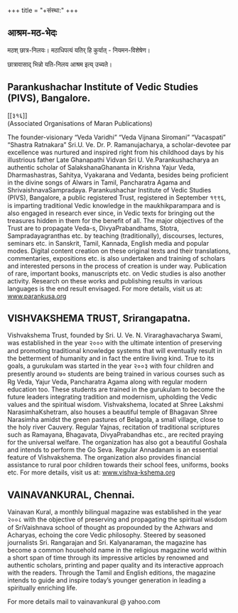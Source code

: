 +++
title = "+संस्था:"
+++


## आश्रम-मठ-भेदः
मठश् छात्र-निलयः। मठाधिपत्यं यतिर् हि कुर्यात् - नियमन-विशेषेण।  

छात्रावासाद् भिन्नो यति-निलय आश्रम इत्य् उच्यते। 

## Parankushachar Institute of Vedic Studies (PIVS), Bangalore. 
[[३१६]]  
(Associated Organisations of Maran Publications)


The founder-visionary “Veda Varidhi” “Veda Vijnana Siromani” “Vacaspati” “Shastra Ratnakara” Sri.U. Ve. Dr. P. Ramanujacharya, a scholar-devotee par excellence was nurtured and inspired right from his childhood days by his illustrious father Late Ghanapathi Vidvan Sri U. Ve.Parankushacharya an authentic scholar of SalakshanaGhananta in Krishna Yajur Veda, Dharmashastras, Sahitya, Vyakarana and Vedanta, besides being proficient in the divine songs of Alwars in Tamil, Pancharatra Agama and ShrivaishnavaSampradaya. Parankushachar Institute of Vedic Studies (PIVS), Bangalore, a public registered Trust, registered in September १९९६, is imparting traditional Vedic knowledge in the maukhikparampara and is also engaged in research ever since, in Vedic texts for bringing out the treasures hidden in them for the benefit of all. The major objectives of the Trust are to propagate Veda-s, DivyaPrabandhams, Stotra, Sampradayagranthas etc. by teaching (traditionally), discourses, lectures, seminars etc. in Sanskrit, Tamil, Kannada, English media and popular modes. Digital content creation on these original texts and their translations, commentaries, expositions etc. is also undertaken and training of scholars and interested persons in the process of creation is under way. Publication of rare, important books, manuscripts etc. on Vedic studies is also another activity. Research on these works and publishing results in various languages is the end result envisaged. For more details, visit us at: www.parankusa.org 

## VISHVAKSHEMA TRUST, Srirangapatna. 

Vishvakshema Trust, founded by Sri. U. Ve. N. Viraraghavacharya Swami, was established in the year २००० with the ultimate intention of preserving and promoting traditional knowledge systems that will eventually result in the betterment of humanity and in fact the entire living kind. True to its goals, a gurukulam was started in the year २००३ with four children and presently around ७० students are being trained in various courses such as Rg Veda, Yajur Veda, Pancharatra Agama along with regular modern education too. These students are trained in the gurukulam to become the future leaders integrating tradition and modernism, upholding the Vedic values and the spiritual wisdom. Vishvakshema, located at Shree Lakshmi NarasimhaKshetram, also houses a beautiful temple of Bhagavan Shree Narasimha amidst the green pastures of Belagola, a small village, close to the holy river Cauvery. Regular Yajnas, recitation of traditional scriptures such as Ramayana, Bhagavata, DivyaPrabandhas etc., are recited praying for the universal welfare. The organization has also got a beautiful Goshala and intends to perform the Go Seva. Regular Annadanam is an essential feature of Vishvakshema. The organization also provides financial assistance to rural poor children towards their school fees, uniforms, books etc. For more details, visit us at: www.vishva-kshema.org 

## VAINAVANKURAL, Chennai. 

Vainavan Kural, a monthly bilingual magazine was established in the year २००८ with the objective of preserving and propagating the spiritual wisdom of SriVaishnava school of thought as propounded by the Azhwars and Acharyas, echoing the core Vedic philosophy. Steered by seasoned journalists Sri. Rangarajan and Sri. Kalyanaraman, the magazine has become a common household name in the religious magazine world within a short span of time through its impressive articles by renowned and authentic scholars, printing and paper quality and its interactive approach with the readers. Through the Tamil and English editions, the magazine intends to guide and inspire today’s younger generation in leading a spiritually enriching life. 

For more details mail to vainavankural  @  yahoo.com
